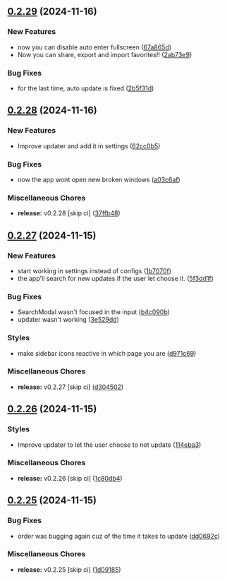 ## [0.2.29](https://github.com/manga-you-know/desktop/compare/v0.2.28...v0.2.29) (2024-11-16)


### New Features

* now you can disable auto enter fullscreen ([67a865d](https://github.com/manga-you-know/desktop/commit/67a865d1f5ed9f77e0e82f35c3babac38c0e6014))
* Now you can share, export and import favorites!! ([2ab73e9](https://github.com/manga-you-know/desktop/commit/2ab73e99f140e5ae92872da7a62fcfd47d6c84d4))


### Bug Fixes

* for the last time, auto update is fixed ([2b5f31d](https://github.com/manga-you-know/desktop/commit/2b5f31dcf80d57f1652b7aedb22479f507ff3a1e))

## [0.2.28](https://github.com/manga-you-know/desktop/compare/v0.2.27...v0.2.28) (2024-11-16)


### New Features

* Improve updater  and add it in settings ([62cc0b5](https://github.com/manga-you-know/desktop/commit/62cc0b5606a46be788d25f66cd703d6637b4397d))


### Bug Fixes

* now the app wont open new broken windows ([a03c6af](https://github.com/manga-you-know/desktop/commit/a03c6af64abcb577138267a2efd7660a62798a05))


### Miscellaneous Chores

* **release:** v0.2.28 [skip ci] ([37ffb48](https://github.com/manga-you-know/desktop/commit/37ffb48ceb2226264b36e16be371ee065f2e03da))

## [0.2.27](https://github.com/manga-you-know/desktop/compare/v0.2.26...v0.2.27) (2024-11-15)


### New Features

* start working in settings instead of configs ([1b7070f](https://github.com/manga-you-know/desktop/commit/1b7070f153208d028d5e5e05bb21b39ed7602f8e))
* the app'll search for new updates if the user let choose it. ([5f3dd1f](https://github.com/manga-you-know/desktop/commit/5f3dd1f9b615d44b647dd4aa2dae948b15ea3d79))


### Bug Fixes

* SearchModal wasn't focused in the input ([b4c090b](https://github.com/manga-you-know/desktop/commit/b4c090bf29c38d1418036f4502f77783f0b2bc75))
* updater wasn't working ([3e529dd](https://github.com/manga-you-know/desktop/commit/3e529dd12662295ffd7c156abc006ad64c28463e))


### Styles

* make sidebar icons reactive in which page you are ([d971c69](https://github.com/manga-you-know/desktop/commit/d971c69230a696d21ab083ed7a787d952e591c9f))


### Miscellaneous Chores

* **release:** v0.2.27 [skip ci] ([d304502](https://github.com/manga-you-know/desktop/commit/d304502aac978e9f33314533165206cd228de8ad))

## [0.2.26](https://github.com/manga-you-know/desktop/compare/v0.2.25...v0.2.26) (2024-11-15)


### Styles

* Improve updater to let the user choose to not update ([114eba3](https://github.com/manga-you-know/desktop/commit/114eba31edfdcba1c0fb85579c46f346c47cbae6))


### Miscellaneous Chores

* **release:** v0.2.26 [skip ci] ([1c80db4](https://github.com/manga-you-know/desktop/commit/1c80db48cc2e8745361f1101505524a6e2adc431))

## [0.2.25](https://github.com/manga-you-know/desktop/compare/v0.2.24...v0.2.25) (2024-11-15)


### Bug Fixes

* order was bugging again cuz of the time it takes to update ([dd0692c](https://github.com/manga-you-know/desktop/commit/dd0692c59232c5b344ccd62b75ae85da6c9421fe))


### Miscellaneous Chores

* **release:** v0.2.25 [skip ci] ([1d09185](https://github.com/manga-you-know/desktop/commit/1d09185d989b4bfe67e56b5e738354a9f8844759))


